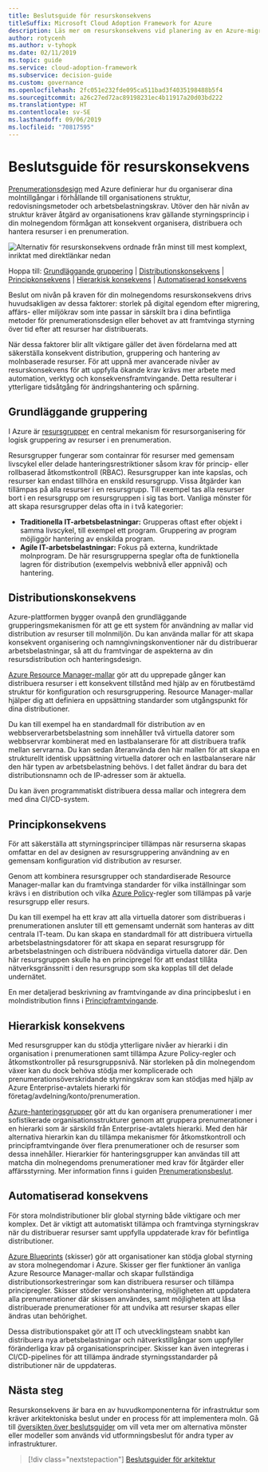 ```yaml
---
title: Beslutsguide för resurskonsekvens
titleSuffix: Microsoft Cloud Adoption Framework for Azure
description: Läs mer om resurskonsekvens vid planering av en Azure-migrering.
author: rotycenh
ms.author: v-tyhopk
ms.date: 02/11/2019
ms.topic: guide
ms.service: cloud-adoption-framework
ms.subservice: decision-guide
ms.custom: governance
ms.openlocfilehash: 2fc051e232fde095ca511bad3f4035198488b5f4
ms.sourcegitcommit: a26c27ed72ac89198231ec4b11917a20d03bd222
ms.translationtype: HT
ms.contentlocale: sv-SE
ms.lasthandoff: 09/06/2019
ms.locfileid: "70817595"
---
```

# <a name="resource-consistency-decision-guide"></a>Beslutsguide för resurskonsekvens

[Prenumerationsdesign](../subscriptions/index.md) med Azure definierar hur du organiserar dina molntillgångar i förhållande till organisationens struktur, redovisningsmetoder och arbetsbelastningskrav. Utöver den här nivån av struktur kräver åtgärd av organisationens krav gällande styrningsprincip i din molnegendom förmågan att konsekvent organisera, distribuera och hantera resurser i en prenumeration.

![Alternativ för resurskonsekvens ordnade från minst till mest komplext, inriktat med direktlänkar nedan](../../_images/discovery-guides/discovery-guide-resource-consistency.png)

Hoppa till: [Grundläggande gruppering](#basic-grouping) | [Distributionskonsekvens](#deployment-consistency) | [Principkonsekvens](#policy-consistency) | [Hierarkisk konsekvens](#hierarchical-consistency) | [Automatiserad konsekvens](#automated-consistency)

Beslut om nivån på kraven för din molnegendoms resurskonsekvens drivs huvudsakligen av dessa faktorer: storlek på digital egendom efter migrering, affärs- eller miljökrav som inte passar in särskilt bra i dina befintliga metoder för prenumerationsdesign eller behovet av att framtvinga styrning över tid efter att resurser har distribuerats.

När dessa faktorer blir allt viktigare gäller det även fördelarna med att säkerställa konsekvent distribution, gruppering och hantering av molnbaserade resurser. För att uppnå mer avancerade nivåer av resurskonsekvens för att uppfylla ökande krav krävs mer arbete med automation, verktyg och konsekvensframtvingande. Detta resulterar i ytterligare tidsåtgång för ändringshantering och spårning.

## <a name="basic-grouping"></a>Grundläggande gruppering

I Azure är [resursgrupper](/azure/azure-resource-manager/resource-group-overview#resource-groups) en central mekanism för resursorganisering för logisk gruppering av resurser i en prenumeration.

Resursgrupper fungerar som containrar för resurser med gemensam livscykel eller delade hanteringsrestriktioner såsom krav för princip- eller rollbaserad åtkomstkontroll (RBAC). Resursgrupper kan inte kapslas, och resurser kan endast tillhöra en enskild resursgrupp. Vissa åtgärder kan tillämpas på alla resurser i en resursgrupp. Till exempel tas alla resurser bort i en resursgrupp om resursgruppen i sig tas bort. Vanliga mönster för att skapa resursgrupper delas ofta in i två kategorier:

- **Traditionella IT-arbetsbelastningar:** Grupperas oftast efter objekt i samma livscykel, till exempel ett program. Gruppering av program möjliggör hantering av enskilda program.
- **Agile IT-arbetsbelastningar:** Fokus på externa, kundriktade molnprogram. De här resursgrupperna speglar ofta de funktionella lagren för distribution (exempelvis webbnivå eller appnivå) och hantering.

## <a name="deployment-consistency"></a>Distributionskonsekvens

Azure-plattformen bygger ovanpå den grundläggande grupperingsmekanismen för att ge ett system för användning av mallar vid distribution av resurser till molnmiljön. Du kan använda mallar för att skapa konsekvent organisering och namngivningskonventioner när du distribuerar arbetsbelastningar, så att du framtvingar de aspekterna av din resursdistribution och hanteringsdesign.

[Azure Resource Manager-mallar](/azure/azure-resource-manager/resource-group-overview#template-deployment) gör att du upprepade gånger kan distribuera resurser i ett konsekvent tillstånd med hjälp av en förutbestämd struktur för konfiguration och resursgruppering. Resource Manager-mallar hjälper dig att definiera en uppsättning standarder som utgångspunkt för dina distributioner.

Du kan till exempel ha en standardmall för distribution av en webbserverarbetsbelastning som innehåller två virtuella datorer som webbservrar kombinerat med en lastbalanserare för att distribuera trafik mellan servrarna. Du kan sedan återanvända den här mallen för att skapa en strukturellt identisk uppsättning virtuella datorer och en lastbalanserare när den här typen av arbetsbelastning behövs. I det fallet ändrar du bara det distributionsnamn och de IP-adresser som är aktuella.

Du kan även programmatiskt distribuera dessa mallar och integrera dem med dina CI/CD-system.

## <a name="policy-consistency"></a>Principkonsekvens

För att säkerställa att styrningsprinciper tillämpas när resurserna skapas omfattar en del av designen av resursgruppering användning av en gemensam konfiguration vid distribution av resurser.

Genom att kombinera resursgrupper och standardiserade Resource Manager-mallar kan du framtvinga standarder för vilka inställningar som krävs i en distribution och vilka [Azure Policy](/azure/governance/policy/overview)-regler som tillämpas på varje resursgrupp eller resurs.

Du kan till exempel ha ett krav att alla virtuella datorer som distribueras i prenumerationen ansluter till ett gemensamt undernät som hanteras av ditt centrala IT-team. Du kan skapa en standardmall för att distribuera virtuella arbetsbelastningsdatorer för att skapa en separat resursgrupp för arbetsbelastningen och distribuera nödvändiga virtuella datorer där. Den här resursgruppen skulle ha en principregel för att endast tillåta nätverksgränssnitt i den resursgrupp som ska kopplas till det delade undernätet.

En mer detaljerad beskrivning av framtvingande av dina principbeslut i en molndistribution finns i [Principframtvingande](../policy-enforcement/index.md).

## <a name="hierarchical-consistency"></a>Hierarkisk konsekvens

Med resursgrupper kan du stödja ytterligare nivåer av hierarki i din organisation i prenumerationen samt tillämpa Azure Policy-regler och åtkomstkontroller på resursgruppsnivå. När storleken på din molnegendom växer kan du dock behöva stödja mer komplicerade och prenumerationsöverskridande styrningskrav som kan stödjas med hjälp av Azure Enterprise-avtalets hierarki för företag/avdelning/konto/prenumeration.

[Azure-hanteringsgrupper](/azure/governance/management-groups) gör att du kan organisera prenumerationer i mer sofistikerade organisationsstrukturer genom att gruppera prenumerationer i en hierarki som är särskild från Enterprise-avtalets hierarki. Med den här alternativa hierarkin kan du tillämpa mekanismer för åtkomstkontroll och principframtvingande över flera prenumerationer och de resurser som dessa innehåller. Hierarkier för hanteringsgrupper kan användas till att matcha din molnegendoms prenumerationer med krav för åtgärder eller affärsstyrning. Mer information finns i guiden [Prenumerationsbeslut](../subscriptions/index.md).

## <a name="automated-consistency"></a>Automatiserad konsekvens

För stora molndistributioner blir global styrning både viktigare och mer komplex. Det är viktigt att automatiskt tillämpa och framtvinga styrningskrav när du distribuerar resurser samt uppfylla uppdaterade krav för befintliga distributioner.

[Azure Blueprints](/azure/governance/blueprints/overview) (skisser) gör att organisationer kan stödja global styrning av stora molnegendomar i Azure. Skisser ger fler funktioner än vanliga Azure Resource Manager-mallar och skapar fullständiga distributionsorkestreringar som kan distribuera resurser och tillämpa principregler. Skisser stöder versionshantering, möjligheten att uppdatera alla prenumerationer där skissen användes, samt möjligheten att låsa distribuerade prenumerationer för att undvika att resurser skapas eller ändras utan behörighet.

Dessa distributionspaket gör att IT och utvecklingsteam snabbt kan distribuera nya arbetsbelastningar och nätverkstillgångar som uppfyller föränderliga krav på organisationsprinciper. Skisser kan även integreras i CI/CD-pipelines för att tillämpa ändrade styrningsstandarder på distributioner när de uppdateras.

## <a name="next-steps"></a>Nästa steg

Resurskonsekvens är bara en av huvudkomponenterna för infrastruktur som kräver arkitektoniska beslut under en process för att implementera moln. Gå till [översikten över beslutsguider](../index.md) om vill veta mer om alternativa mönster eller modeller som används vid utformningsbeslut för andra typer av infrastrukturer.

> [!div class="nextstepaction"]
> [Beslutsguider för arkitektur](../index.md)

